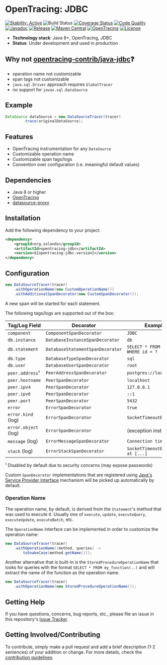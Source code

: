# OpenTracing: JDBC

[![Stability: Active](https://masterminds.github.io/stability/active.svg)](https://masterminds.github.io/stability/active.html)
![Build Status](https://github.com/zalando/opentracing-toolbox/workflows/Test/badge.svg)
[![Coverage Status](https://img.shields.io/coveralls/zalando/opentracing-toolbox/master.svg)](https://coveralls.io/r/zalando/opentracing-toolbox)
[![Code Quality](https://img.shields.io/codacy/grade/69e173024eec403797466e147a2051a3/master.svg)](https://www.codacy.com/app/whiskeysierra/opentracing-toolbox)
[![Javadoc](http://javadoc.io/badge/org.zalando/opentracing-jdbc.svg)](http://www.javadoc.io/doc/org.zalando/opentracing-jdbc)
[![Release](https://img.shields.io/github/release/zalando/opentracing-toolbox.svg)](https://github.com/zalando/opentracing-toolbox/releases)
[![Maven Central](https://img.shields.io/maven-central/v/org.zalando/opentracing-jdbc.svg)](https://maven-badges.herokuapp.com/maven-central/org.zalando/opentracing-jdbc)
[![OpenTracing](https://img.shields.io/badge/OpenTracing-enabled-blue.svg)](http://opentracing.io)
[![License](https://img.shields.io/badge/license-MIT-blue.svg)](https://raw.githubusercontent.com/zalando/opentracing-toolbox/master/LICENSE)

- **Technology stack**: Java 8+, OpenTracing, JDBC
- **Status**: Under development and used in production

## Why not [opentracing-contrib/java-jdbc](https://github.com/opentracing-contrib/java-jdbc):question: 

- operation name not customizable
- span tags not customizable
- `java.sql.Driver` approach requires `GlobalTracer`
- no support for `javax.sql.DataSource`

## Example

```java
DataSource dataSource = new DataSourceTracer(tracer)
        .trace(originalDataSource);
```

## Features

- OpenTracing instrumentation for any `DataSource`
- Customizable operation name
- Customizable span tags/logs
- Convention over configuration (i.e. meaningful default values)

## Dependencies

- Java 8 or higher
- [OpenTracing](https://github.com/opentracing/opentracing-java)
- [datasource-proxy](https://github.com/ttddyy/datasource-proxy)

## Installation

Add the following dependency to your project:

```xml
<dependency>
    <groupId>org.zalando</groupId>
    <artifactId>opentracing-jdbc</artifactId>
    <version>${opentracing-jdbc.version}</version>
</dependency>
```

## Configuration

```java
new DataSourceTracer(tracer)
    .withOperationName(new CustomOperationName())
    .withAdditionalSpanDecorator(new CustomSpanDecorator());
```

A new span will be started for each statement. 

The following tags/logs are supported out of the box:

| Tag/Log Field        | Decorator                        | Example                           |
|----------------------|----------------------------------|-----------------------------------|
| `component`          | `ComponentSpanDecorator`         | `JDBC`                            |
| `db.instance`        | `DatabaseInstanceSpanDecorator`  | `db`                              |
| `db.statement`       | `DatabaseStatementSpanDecorator` | `SELECT * FROM user WHERE id = ?` |
| `db.type`            | `DatabaseTypeSpanDecorator`      | `sql`                             |
| `db.user`            | `DatabaseUserSpanDecorator`      | `root`                            |
| `peer.address`¹      | `PeerAddressSpanDecorator`       | `postgres://localhost`            |
| `peer.hostname`      | `PeerSpanDecorator`              | `localhost`                       |
| `peer.ipv4`          | `PeerSpanDecorator`              | `127.0.0.1`                       |
| `peer.ipv6`          | `PeerSpanDecorator`              | `::1`                             |
| `peer.port`          | `PeerSpanDecorator`              | `5432`                            |
| `error`              | `ErrorSpanDecorator`             | `true`                            |
| `error.kind` (log)   | `ErrorSpanDecorator`             | `SocketTimeoutException`          |
| `error.object` (log) | `ErrorSpanDecorator`             | (exception instance)              |
| `message` (log)      | `ErrorMessageSpanDecorator`      | `Connection timed out`            |
| `stack` (log)        | `ErrorStackSpanDecorator`        | `SocketTimeoutException at [...]` |

¹ Disabled by default due to security concerns (may expose passwords)

Custom `SpanDecorator` implementations that are registered using [Java's Service Provider Interface](https://docs.oracle.com/javase/tutorial/ext/basics/spi.html) mechanism will be picked up automatically by default.

### Operation Name

The operation name, by default, is derived from the `Statement`'s method that was used to execute it. Usually one of `execute`, `update`, `executeQuery`, `executeUpdate`, `executeBatch`, etc.

The `OperationName` interface can be implemented in order to customize the operation name:

```java
new DataSourceTracer(tracer)
    .withOperationName((method, queries) -> 
        toSnakeCase(method.getName()));
```

Another alternative that is built-in is the `StoredProcedureOperationName` that
looks for queries with the format `SELECT * FROM my_function(..)` and will
extract the name of the function as the operation name.

```java
new DataSourceTracer(tracer)
    .withOperationName(new StoredProcedureOperationName());
```

## Getting Help

If you have questions, concerns, bug reports, etc., please file an issue in this repository's [Issue Tracker](../../issues).

## Getting Involved/Contributing

To contribute, simply make a pull request and add a brief description (1-2 sentences) of your addition or change. For
more details, check the [contribution guidelines](.github/CONTRIBUTING.md).
